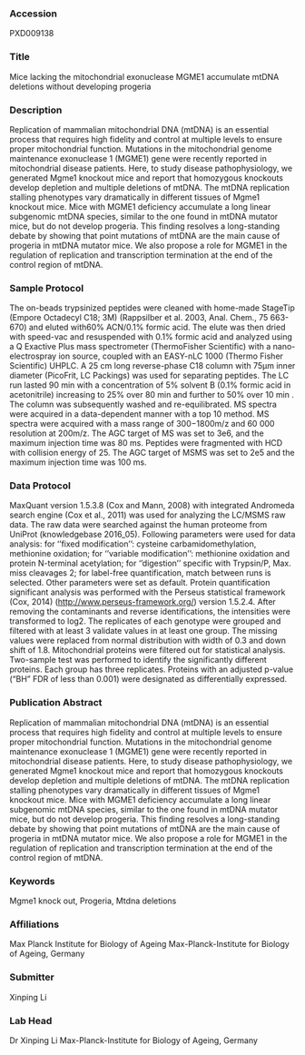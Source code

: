 ### Accession
PXD009138

### Title
Mice lacking the mitochondrial exonuclease MGME1 accumulate mtDNA deletions without developing progeria

### Description
Replication of mammalian mitochondrial DNA (mtDNA) is an essential process that requires high fidelity and control at multiple levels to ensure proper mitochondrial function. Mutations in the mitochondrial genome maintenance exonuclease 1 (MGME1) gene were recently reported in mitochondrial disease patients. Here, to study disease pathophysiology, we generated Mgme1 knockout mice and report that homozygous knockouts develop depletion and multiple deletions of mtDNA. The mtDNA replication stalling phenotypes vary dramatically in different tissues of Mgme1 knockout mice. Mice with MGME1 deficiency accumulate a long linear subgenomic mtDNA species, similar to the one found in mtDNA mutator mice, but do not develop progeria. This finding resolves a long-standing debate by showing that point mutations of mtDNA are the main cause of progeria in mtDNA mutator mice. We also propose a role for MGME1 in the regulation of replication and transcription termination at the end of the control region of mtDNA.

### Sample Protocol
The on-beads trypsinized peptides were cleaned with home-made StageTip (Empore Octadecyl C18; 3M) (Rappsilber et al. 2003, Anal. Chem., 75 663-670) and eluted with60% ACN/0.1% formic acid. The elute was then dried with speed-vac and resuspended with 0.1% formic acid and analyzed using a Q Exactive Plus mass spectrometer (ThermoFisher Scientific) with a nano-electrospray ion source, coupled with an EASY-nLC 1000 (Thermo Fisher Scientific) UHPLC. A 25 cm long reverse-phase C18 column with 75μm inner diameter (PicoFrit, LC Packings) was used for separating peptides. The LC run lasted 90 min with a concentration of 5% solvent B (0.1% formic acid in acetonitrile) increasing to 25% over 80 min and further to 50% over 10 min .  The column was subsequently washed and re-equilibrated. MS spectra were acquired in a data-dependent manner with a top 10 method. MS spectra were acquired with a mass range of 300−1800m/z and 60 000 resolution at 200m/z. The AGC target of MS was set to 3e6, and the maximum injection time was 80 ms. Peptides were fragmented with HCD with collision energy of 25. The AGC target of MSMS was set to 2e5 and the maximum injection time was 100 ms.

### Data Protocol
MaxQuant version 1.5.3.8 (Cox and Mann, 2008) with integrated Andromeda search engine (Cox et al., 2011) was used for analyzing the LC/MSMS raw data. The raw data were searched against the human proteome from UniProt (knowledgebase 2016_05). Following parameters were used for data analysis: for ‘’fixed modification’’: cysteine carbamidomethylation, methionine oxidation; for ‘’variable modification’’: methionine oxidation and protein N-terminal acetylation; for ‘’digestion’’ specific with Trypsin/P, Max. miss cleavages 2; for label-free quantification, match between runs is selected. Other parameters were set as default.  Protein quantification significant analysis was performed with the Perseus statistical framework (Cox, 2014) (http://www.perseus-framework.org/) version 1.5.2.4. After removing the contaminants and reverse identifications, the intensities were transformed to log2. The replicates of each genotype were grouped and filtered with at least 3 validate values in at least one group. The missing values were replaced from normal distribution with width of 0.3 and down shift of 1.8.  Mitochondrial proteins were filtered out for statistical analysis. Two-sample test was performed to identify the significantly different proteins. Each group has three replicates.  Proteins with an adjusted p-value (“BH” FDR of less than 0.001) were designated as differentially expressed.

### Publication Abstract
Replication of mammalian mitochondrial DNA (mtDNA) is an essential process that requires high fidelity and control at multiple levels to ensure proper mitochondrial function. Mutations in the mitochondrial genome maintenance exonuclease 1 (MGME1) gene were recently reported in mitochondrial disease patients. Here, to study disease pathophysiology, we generated Mgme1 knockout mice and report that homozygous knockouts develop depletion and multiple deletions of mtDNA. The mtDNA replication stalling phenotypes vary dramatically in different tissues of Mgme1 knockout mice. Mice with MGME1 deficiency accumulate a long linear subgenomic mtDNA species, similar to the one found in mtDNA mutator mice, but do not develop progeria. This finding resolves a long-standing debate by showing that point mutations of mtDNA are the main cause of progeria in mtDNA mutator mice. We also propose a role for MGME1 in the regulation of replication and transcription termination at the end of the control region of mtDNA.

### Keywords
Mgme1 knock out, Progeria, Mtdna deletions

### Affiliations
Max Planck Institute for Biology of Ageing
Max-Planck-Institute for Biology of Ageing, Germany

### Submitter
Xinping Li

### Lab Head
Dr Xinping Li
Max-Planck-Institute for Biology of Ageing, Germany


